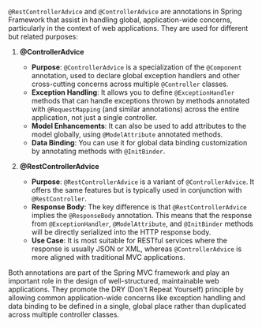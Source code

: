 `@RestControllerAdvice` and `@ControllerAdvice` are annotations in Spring Framework that assist in handling global, application-wide concerns, particularly in the context of web applications. They are used for different but related purposes:

1. **@ControllerAdvice**
   - **Purpose**: `@ControllerAdvice` is a specialization of the `@Component` annotation, used to declare global exception handlers and other cross-cutting concerns across multiple `@Controller` classes.
   - **Exception Handling**: It allows you to define `@ExceptionHandler` methods that can handle exceptions thrown by methods annotated with `@RequestMapping` (and similar annotations) across the entire application, not just a single controller.
   - **Model Enhancements**: It can also be used to add attributes to the model globally, using `@ModelAttribute` annotated methods.
   - **Data Binding**: You can use it for global data binding customization by annotating methods with `@InitBinder`.

2. **@RestControllerAdvice**
   - **Purpose**: `@RestControllerAdvice` is a variant of `@ControllerAdvice`. It offers the same features but is typically used in conjunction with `@RestController`.
   - **Response Body**: The key difference is that `@RestControllerAdvice` implies the `@ResponseBody` annotation. This means that the response from `@ExceptionHandler`, `@ModelAttribute`, and `@InitBinder` methods will be directly serialized into the HTTP response body.
   - **Use Case**: It is most suitable for RESTful services where the response is usually JSON or XML, whereas `@ControllerAdvice` is more aligned with traditional MVC applications.

Both annotations are part of the Spring MVC framework and play an important role in the design of well-structured, maintainable web applications. They promote the DRY (Don't Repeat Yourself) principle by allowing common application-wide concerns like exception handling and data binding to be defined in a single, global place rather than duplicated across multiple controller classes.
